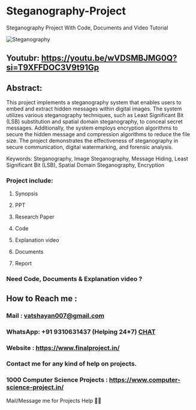 # Steganography-Project
Steganography Project With Code, Documents and Video Tutorial

![Steganography](https://github.com/user-attachments/assets/2bf29d89-f6e0-4788-9626-d93a2e9c6dae)

## Youtubr: https://youtu.be/wVDSMBJMG0Q?si=T9XFFDOC3V9t91Gp

## Abstract: 
This project implements a steganography system that enables users to embed and extract hidden messages within digital images. The system utilizes various steganography techniques, such as Least Significant Bit (LSB) substitution and spatial domain steganography, to conceal secret messages. Additionally, the system employs encryption algorithms to secure the hidden message and compression algorithms to reduce the file size. The project demonstrates the effectiveness of steganography in secure communication, digital watermarking, and forensic analysis.

Keywords: Steganography, Image Steganography, Message Hiding, Least Significant Bit (LSB), Spatial Domain Steganography, Encryption

### Project include: 

1. Synopsis

2. PPT

3. Research Paper


4. Code

5. Explanation video

6. Documents

7. Report


### Need Code, Documents & Explanation video ? 

## How to Reach me :

### Mail : vatshayan007@gmail.com 

### WhatsApp: +91 9310631437 (Helping 24*7) **[CHAT](https://wa.me/message/CHWN2AHCPMAZK1)** 

### Website : https://www.finalproject.in/

### Contact me for any kind of help on projects.
### 1000 Computer Science Projects : https://www.computer-science-project.in/


Mail/Message me for Projects Help 🙏🏻
